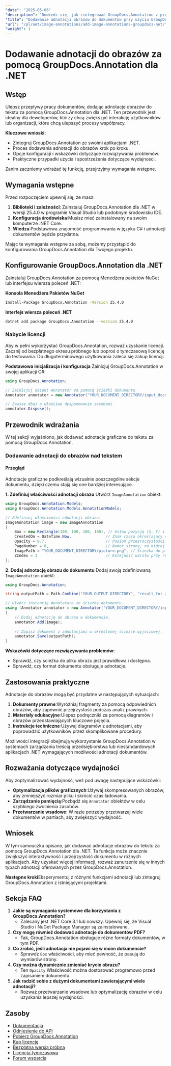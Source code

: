 ```yaml
---
"date": "2025-05-06"
"description": "Dowiedz się, jak zintegrować GroupDocs.Annotation z projektami .NET, aby ulepszyć dokumenty za pomocą adnotacji obrazów. Popraw zaangażowanie użytkowników i usprawnij współpracę."
"title": "Dodawanie adnotacji obrazów do dokumentów przy użyciu GroupDocs.Annotation dla .NET"
"url": "/pl/net/image-annotations/add-image-annotations-groupdocs-net/"
"weight": 1
---
```


# Dodawanie adnotacji do obrazów za pomocą GroupDocs.Annotation dla .NET

## Wstęp

Ulepsz przepływy pracy dokumentów, dodając adnotacje obrazów do tekstu za pomocą GroupDocs.Annotation dla .NET. Ten przewodnik jest idealny dla deweloperów, którzy chcą zwiększyć interakcję użytkowników lub organizacji, które chcą ulepszyć procesy współpracy.

**Kluczowe wnioski:**
- Zintegruj GroupDocs.Annotation ze swoimi aplikacjami .NET.
- Proces dodawania adnotacji do obrazów krok po kroku.
- Opcje konfiguracji i wskazówki dotyczące rozwiązywania problemów.
- Praktyczne przypadki użycia i spostrzeżenia dotyczące wydajności.

Zanim zaczniemy wdrażać tę funkcję, przejrzyjmy wymagania wstępne.

## Wymagania wstępne
Przed rozpoczęciem upewnij się, że masz:

1. **Biblioteki i zależności**: Zainstaluj GroupDocs.Annotation dla .NET w wersji 25.4.0 w programie Visual Studio lub podobnym środowisku IDE.
2. **Konfiguracja środowiska**:Musisz mieć zainstalowany na swoim komputerze .NET Core.
3. **Wiedza**:Podstawowa znajomość programowania w języku C# i adnotacji dokumentów będzie przydatna.

Mając te wymagania wstępne za sobą, możemy przystąpić do konfigurowania GroupDocs.Annotation dla Twojego projektu.

## Konfigurowanie GroupDocs.Annotation dla .NET
Zainstaluj GroupDocs.Annotation za pomocą Menedżera pakietów NuGet lub interfejsu wiersza poleceń .NET:

**Konsola Menedżera Pakietów NuGet**
```bash
Install-Package GroupDocs.Annotation -Version 25.4.0
```

**Interfejs wiersza poleceń .NET**
```bash
dotnet add package GroupDocs.Annotation --version 25.4.0
```

### Nabycie licencji
Aby w pełni wykorzystać GroupDocs.Annotation, rozważ uzyskanie licencji. Zacznij od bezpłatnego okresu próbnego lub poproś o tymczasową licencję do testowania. Do długoterminowego użytkowania zaleca się zakup licencji.

**Podstawowa inicjalizacja i konfiguracja**
Zainicjuj GroupDocs.Annotation w swojej aplikacji C#:

```csharp
using GroupDocs.Annotation;

// Zainicjuj obiekt Annotator za pomocą ścieżki dokumentu.
Annotator annotator = new Annotator("YOUR_DOCUMENT_DIRECTORY/input_docx.docx");

// Zawsze dbaj o właściwe dysponowanie zasobami.
annotator.Dispose();
```

## Przewodnik wdrażania
W tej sekcji wyjaśniono, jak dodawać adnotacje graficzne do tekstu za pomocą GroupDocs.Annotation.

### Dodawanie adnotacji do obrazów nad tekstem
#### Przegląd
Adnotacje graficzne podkreślają wizualnie poszczególne sekcje dokumentu, dzięki czemu stają się one bardziej interesujące.

**1. Zdefiniuj właściwości adnotacji obrazu**
Utwórz `ImageAnnotation` obiekt:

```csharp
using GroupDocs.Annotation.Models;
using GroupDocs.Annotation.Models.AnnotationModels;

// Zdefiniuj właściwości adnotacji obrazu.
ImageAnnotation image = new ImageAnnotation
{
    Box = new Rectangle(100, 100, 100, 100), // Ustaw pozycję (X, Y) i rozmiar (szerokość, wysokość).
    CreatedOn = DateTime.Now,               // Znak czasu określający datę utworzenia adnotacji.
    Opacity = 0.7,                          // Poziom przezroczystości obrazu.
    PageNumber = 0,                         // Numer strony, na której należy umieścić adnotację.
    ImagePath = "YOUR_DOCUMENT_DIRECTORY/picture.png", // Ścieżka do pliku obrazu użytego do adnotacji.
    ZIndex = 3                              // Kolejność warstw przy renderowaniu adnotacji.
};
```

**2. Dodaj adnotację obrazu do dokumentu**
Dodaj swoją zdefiniowaną `ImageAnnotation` obiekt:

```csharp
using GroupDocs.Annotation;

string outputPath = Path.Combine("YOUR_OUTPUT_DIRECTORY", "result_for_zIndex.docx");

// Utwórz instancję Annotatora ze ścieżką dokumentu.
using (Annotator annotator = new Annotator("YOUR_DOCUMENT_DIRECTORY/input_docx.docx"))
{
    // Dodaj adnotację do obrazu w dokumencie.
    annotator.Add(image);
    
    // Zapisz dokument z adnotacjami w określonej ścieżce wyjściowej.
    annotator.Save(outputPath);
}
```

**Wskazówki dotyczące rozwiązywania problemów:**
- Sprawdź, czy ścieżka do pliku obrazu jest prawidłowa i dostępna.
- Sprawdź, czy format dokumentu obsługuje adnotacje.

## Zastosowania praktyczne
Adnotacje do obrazów mogą być przydatne w następujących sytuacjach:

1. **Dokumenty prawne**:Wyróżniaj fragmenty za pomocą odpowiednich obrazów, aby zapewnić przejrzystość podczas analiz prawnych.
2. **Materiały edukacyjne**:Ulepsz podręczniki za pomocą diagramów i obrazów przedstawiających kluczowe pojęcia.
3. **Instrukcje techniczne**:Używaj diagramów z adnotacjami, aby poprowadzić użytkowników przez skomplikowane procedury.

Możliwości integracji obejmują wykorzystanie GroupDocs.Annotation w systemach zarządzania treścią przedsiębiorstwa lub niestandardowych aplikacjach .NET wymagających możliwości adnotacji dokumentów.

## Rozważania dotyczące wydajności
Aby zoptymalizować wydajność, weź pod uwagę następujące wskazówki:
- **Optymalizacja plików graficznych**:Używaj skompresowanych obrazów, aby zmniejszyć rozmiar pliku i skrócić czas ładowania.
- **Zarządzanie pamięcią**:Pozbądź się `Annotator` obiektów w celu szybkiego zwolnienia zasobów.
- **Przetwarzanie wsadowe**: W razie potrzeby przetwarzaj wiele dokumentów w partiach, aby zwiększyć wydajność.

## Wniosek
W tym samouczku opisano, jak dodawać adnotacje obrazów do tekstu za pomocą GroupDocs.Annotation dla .NET. Ta funkcja może znacznie zwiększyć interaktywność i przejrzystość dokumentu w różnych aplikacjach. Aby uzyskać więcej informacji, rozważ zanurzenie się w innych typach adnotacji oferowanych przez GroupDocs.Annotation.

**Następne kroki**Eksperymentuj z różnymi funkcjami adnotacji lub zintegruj GroupDocs.Annotation z istniejącymi projektami.

## Sekcja FAQ
1. **Jakie są wymagania systemowe dla korzystania z GroupDocs.Annotation?**
   - Zalecany jest .NET Core 3.1 lub nowszy. Upewnij się, że Visual Studio i NuGet Package Manager są zainstalowane.
2. **Czy mogę również dodawać adnotacje do dokumentów PDF?**
   - Tak, GroupDocs.Annotation obsługuje różne formaty dokumentów, w tym PDF.
3. **Co zrobić, jeśli adnotacja nie pojawi się w moim dokumencie?**
   - Sprawdź `Box` właściwości, aby mieć pewność, że pasują do wymiarów strony.
4. **Czy można dynamicznie zmieniać krycie obrazu?**
   - Ten `Opacity` Właściwość można dostosować programowo przed zapisaniem dokumentu.
5. **Jak radzić sobie z dużymi dokumentami zawierającymi wiele adnotacji?**
   - Rozważ przetwarzanie wsadowe lub optymalizację obrazów w celu uzyskania lepszej wydajności.

## Zasoby
- [Dokumentacja](https://docs.groupdocs.com/annotation/net/)
- [Odniesienie do API](https://reference.groupdocs.com/annotation/net/)
- [Pobierz GroupDocs.Annotation](https://releases.groupdocs.com/annotation/net/)
- [Kup licencję](https://purchase.groupdocs.com/buy)
- [Bezpłatna wersja próbna](https://releases.groupdocs.com/annotation/net/)
- [Licencja tymczasowa](https://purchase.groupdocs.com/temporary-license/)
- [Forum wsparcia](https://forum.groupdocs.com/c/annotation/)